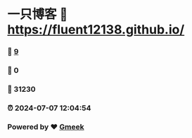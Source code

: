 # 一只博客 :link: https://fluent12138.github.io/ 
### :page_facing_up: [9](https://fluent12138.github.io//tag.html) 
### :speech_balloon: 0 
### :hibiscus: 31230 
### :alarm_clock: 2024-07-07 12:04:54 
### Powered by :heart: [Gmeek](https://github.com/Meekdai/Gmeek)
